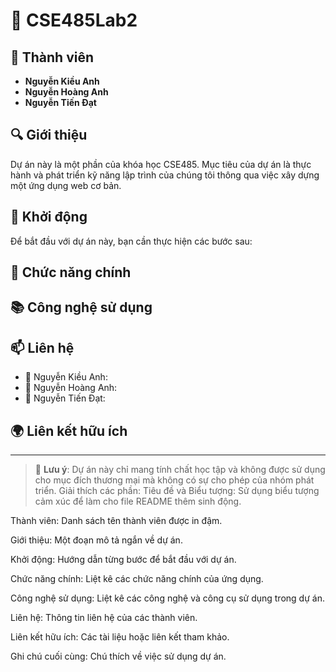 # 🌸 CSE485Lab2

## 👥 Thành viên
- **Nguyễn Kiều Anh**
- **Nguyễn Hoàng Anh**
- **Nguyễn Tiến Đạt**

## 🔍 Giới thiệu
Dự án này là một phần của khóa học CSE485. Mục tiêu của dự án là thực hành và phát triển kỹ năng lập trình của chúng tôi thông qua việc xây dựng một ứng dụng web cơ bản.

## 🚀 Khởi động
Để bắt đầu với dự án này, bạn cần thực hiện các bước sau:


## 🌟 Chức năng chính


## 📚 Công nghệ sử dụng


## 📫 Liên hệ
- 📧 Nguyễn Kiều Anh:
- 📧 Nguyễn Hoàng Anh: 
- 📧 Nguyễn Tiến Đạt: 

## 🌍 Liên kết hữu ích

---
> 📢 **Lưu ý**: Dự án này chỉ mang tính chất học tập và không được sử dụng cho mục đích thương mại mà không có sự cho phép của nhóm phát triển.
Giải thích các phần:
Tiêu đề và Biểu tượng: Sử dụng biểu tượng cảm xúc để làm cho file README thêm sinh động.

Thành viên: Danh sách tên thành viên được in đậm.

Giới thiệu: Một đoạn mô tả ngắn về dự án.

Khởi động: Hướng dẫn từng bước để bắt đầu với dự án.

Chức năng chính: Liệt kê các chức năng chính của ứng dụng.

Công nghệ sử dụng: Liệt kê các công nghệ và công cụ sử dụng trong dự án.

Liên hệ: Thông tin liên hệ của các thành viên.

Liên kết hữu ích: Các tài liệu hoặc liên kết tham khảo.

Ghi chú cuối cùng: Chú thích về việc sử dụng dự án.


